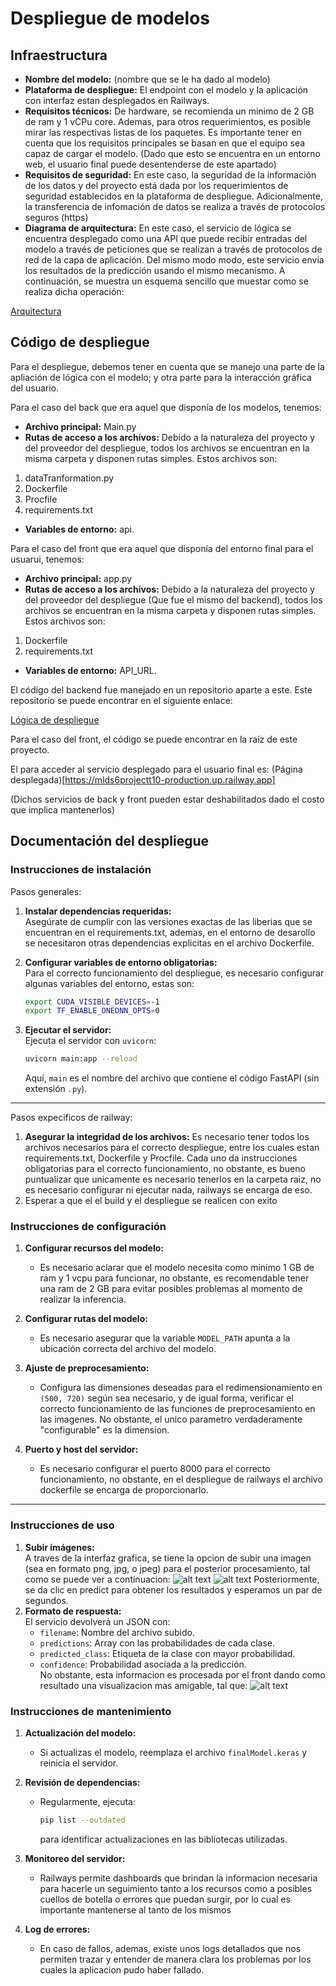 # Despliegue de modelos

## Infraestructura

- **Nombre del modelo:** (nombre que se le ha dado al modelo)
- **Plataforma de despliegue:** El endpoint con el modelo y la aplicación con interfaz estan desplegados en Railways.
- **Requisitos técnicos:** De hardware, se recomienda un minimo de 2 GB de ram y 1 vCPu core. Ademas, para otros requerimientos, es posible  mirar las respectivas listas de los paquetes. Es importante tener en cuenta que los requisitos principales se basan en que el equipo sea capaz de cargar el modelo. (Dado que esto se encuentra en un entorno web, el usuario final puede desentenderse de este apartado)
- **Requisitos de seguridad:** En este caso, la seguridad de la información de los datos y del proyecto está dada por los requerimientos de seguridad establecidos en la plataforma de despliegue. Adicionalmente, la transferencia de infomación de datos se realiza a través de protocolos seguros (https)
- **Diagrama de arquitectura:** En este caso, el servicio de lógica se encuentra desplegado como una API que puede recibir entradas del modelo a través de peticiones que se realizan a través de protocolos de red de la capa de aplicación. Del mismo modo modo, este servicio envía los resultados de la predicción usando el mismo mecanismo. A continuación, se muestra un esquema sencillo que muestar como se realiza dicha operación:

[Arquitectura](API.png)

## Código de despliegue

Para el despliegue, debemos tener en cuenta que se manejo una parte de la apliación de lógica con el modelo; y otra parte para la interacción gráfica del usuario. 

Para el caso del back que era aquel que disponía de los modelos, tenemos:

- **Archivo principal:** Main.py
- **Rutas de acceso a los archivos:** Debido a la naturaleza del proyecto y del proveedor del despliegue, todos los archivos se encuentran en la misma carpeta y disponen rutas simples.
Estos archivos son:
1. dataTranformation.py
2. Dockerfile
3. Procfile
4. requirements.txt

- **Variables de entorno:** api.

Para el caso del front que era aquel que disponía del entorno final para el usuarui, tenemos:

- **Archivo principal:** app.py
- **Rutas de acceso a los archivos:** Debido a la naturaleza del proyecto y del proveedor del despliegue (Que fue el mismo del backend), todos los archivos se encuentran en la misma carpeta y disponen rutas simples.
Estos archivos son:
1. Dockerfile
2. requirements.txt

- **Variables de entorno:** API_URL.

El código del backend fue manejado en un repositorio aparte a este. Este repositorio se puede encontrar en el siguiente enlace:

[Lógica de despliegue](https://github.com/dfadames/MLDS6_project_frontend_and_api)

Para el caso del front, el código se puede encontrar en la raíz de este proyecto.

El para acceder al servicio desplegado para el usuario final es: (Página desplegada)[https://mlds6projectt10-production.up.railway.app]

(Dichos servicios de back y front pueden estar deshabilitados dado el costo que implica mantenerlos)

## Documentación del despliegue

### **Instrucciones de instalación**  
Pasos generales:


1. **Instalar dependencias requeridas:**  
   Asegúrate de cumplir con las versiones exactas de las liberias que se encuentran en el requirements.txt,  ademas, en el entorno de desarollo se necesitaron otras dependencias explicitas en el archivo Dockerfile. 


2. **Configurar variables de entorno obligatorias:**  
   Para el correcto funcionamiento del despliegue, es necesario configurar algunas variables del entorno, estas son:
   ```bash
   export CUDA_VISIBLE_DEVICES=-1
   export TF_ENABLE_ONEDNN_OPTS=0
   ```

3. **Ejecutar el servidor:**  
   Ejecuta el servidor con `uvicorn`:  
   ```bash
   uvicorn main:app --reload
   ```  
   Aquí, `main` es el nombre del archivo que contiene el código FastAPI (sin extensión `.py`).

---

Pasos expecificos de railway:

1. **Asegurar la integridad de los archivos:** 
    Es necesario tener todos los archivos necesarios para el correcto despliegue, entre los cuales estan requirements.txt, Dockerfile y Procfile.  Cada uno da instrucciones 
    obligatorias para el correcto funcionamiento, no obstante, es bueno puntualizar que unicamente es necesario tenerlos en la carpeta raiz, no es necesario configurar ni ejecutar nada, railways se encarga de eso.
2. Esperar a que el el build y el despliegue se realicen con exito

### **Instrucciones de configuración**  

1. **Configurar recursos del modelo:**  
   - Es necesario aclarar que el modelo necesita como minimo 1 GB de ram y 1 vcpu para funcionar, no obstante, es recomendable tener una ram de 2 GB para evitar posibles problemas al momento de realizar la inferencia.

2. **Configurar rutas del modelo:**  
   - Es necesario asegurar  que la variable `MODEL_PATH` apunta a la ubicación correcta del archivo del modelo.

3. **Ajuste de preprocesamiento:**  
   - Configura las dimensiones deseadas para el redimensionamiento en `(500, 720)` según sea necesario, y de igual forma, verificar el correcto funcionamiento de las funciones de preprocesamiento en las imagenes. No obstante, el unico parametro verdaderamente "configurable" es la dimension.

4. **Puerto y host del servidor:**  
   - Es necesario configurar el puerto 8000 para el correcto funcionamiento, no obstante, en el despliegue de railways el archivo dockerfile se encarga de proporcionarlo.

---

### **Instrucciones de uso**  

1. **Subir imágenes:**  
    A traves de la interfaz grafica, se tiene la opcion de subir una imagen (sea en formato png, jpg, o jpeg) para el posterior procesamiento, tal como se puede ver a continuacion:
    ![alt text](image.png)
    ![alt text](image-1.png)
    Posteriormente, se da clic en predict para obtener los resultados y esperamos un par de segundos.
2. **Formato de respuesta:**  
   El servicio devolverá un JSON con:  
   - `filename`: Nombre del archivo subido.  
   - `predictions`: Array con las probabilidades de cada clase.  
   - `predicted_class`: Etiqueta de la clase con mayor probabilidad.  
   - `confidence`: Probabilidad asociada a la predicción.  
    No obstante, esta informacion es procesada por  el front dando como resultado una visualizacion mas amigable, tal que:
    ![alt text](image-2.png)

### **Instrucciones de mantenimiento**  

1. **Actualización del modelo:**  
   - Si actualizas el modelo, reemplaza el archivo `finalModel.keras` y reinicia el servidor.

2. **Revisión de dependencias:**  
   - Regularmente, ejecuta:  
     ```bash
     pip list --outdated
     ```  
     para identificar actualizaciones en las bibliotecas utilizadas.

3. **Monitoreo del servidor:**  
   - Railways permite dashboards que brindan la informacion necesaria para hacerle un seguimiento tanto a los recursos como a posibles cuellos de botella o errores que puedan surgir, por lo cual es importante mantenerse al tanto de los mismos

4. **Log de errores:**  
   - En caso de fallos, ademas, existe unos logs detallados que nos permiten trazar y entender de manera clara los problemas por los cuales la aplicacion pudo haber fallado.



